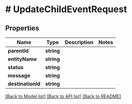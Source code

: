 # # UpdateChildEventRequest

## Properties

Name | Type | Description | Notes
------------ | ------------- | ------------- | -------------
**parentId** | **string** |  |
**entityName** | **string** |  |
**status** | **string** |  |
**message** | **string** |  |
**destinationId** | **string** |  |

[[Back to Model list]](../../README.md#models) [[Back to API list]](../../README.md#endpoints) [[Back to README]](../../README.md)
